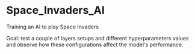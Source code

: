 # Space_Invaders_AI
Training an AI to play Space Invaders

Goal: test a couple of layers setups and different hyperparameters values and observe how these configurations affect the model's performance.
